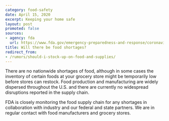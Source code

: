 ```yaml
---
category: food-safety
date: April 15, 2020
excerpt: Keeping your home safe
layout: post
promoted: false
sources:
- agency: fda
  url: https://www.fda.gov/emergency-preparedness-and-response/coronavirus-disease-2019-covid-19/coronavirus-disease-2019-covid-19-frequently-asked-questions
title: Will there be food shortages?
redirect_from: 
- /rumors/should-i-stock-up-on-food-and-supplies/
---
```


There are no nationwide shortages of food, although in some cases the inventory of certain foods at your grocery store might be temporarily low before stores can restock. Food production and manufacturing are widely dispersed throughout the U.S. and there are currently no widespread disruptions reported in the supply chain.

FDA is closely monitoring the food supply chain for any shortages in collaboration with industry and our federal and state partners. We are in regular contact with food manufacturers and grocery stores.
